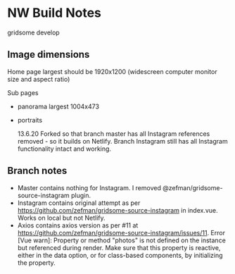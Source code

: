 # NW Build Notes

gridsome develop

## Image dimensions

Home page largest should be 1920x1200 (widescreen computer monitor size and aspect ratio)

Sub pages

-   panorama largest 1004x473
-   portraits

    13.6.20
    Forked so that branch master has all Instagram references removed - so it builds on Netlify.
    Branch Instagram still has all Instagram functionality intact and working.

## Branch notes

-   Master contains nothing for Instagram. I removed @zefman/gridsome-source-instagram plugin.
-   Instagram contains original attempt as per https://github.com/zefman/gridsome-source-instagram in index.vue. Works on local but not Netlify.
-   Axios contains axios version as per #11 at https://github.com/zefman/gridsome-source-instagram/issues/11. Error [Vue warn]: Property or method "photos" is not defined on the instance but referenced during render. Make sure that this property is reactive, either in the data option, or for class-based components, by initializing the property.
